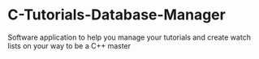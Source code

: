# C-Tutorials-Database-Manager
Software application to help you manage your tutorials and create watch lists on your way to be a C++ master
